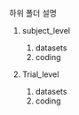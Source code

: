 
하위 폴더 설명
1. subject_level
   1) datasets
   2) coding
  
2. Trial_level
   1) datasets
   2) coding
